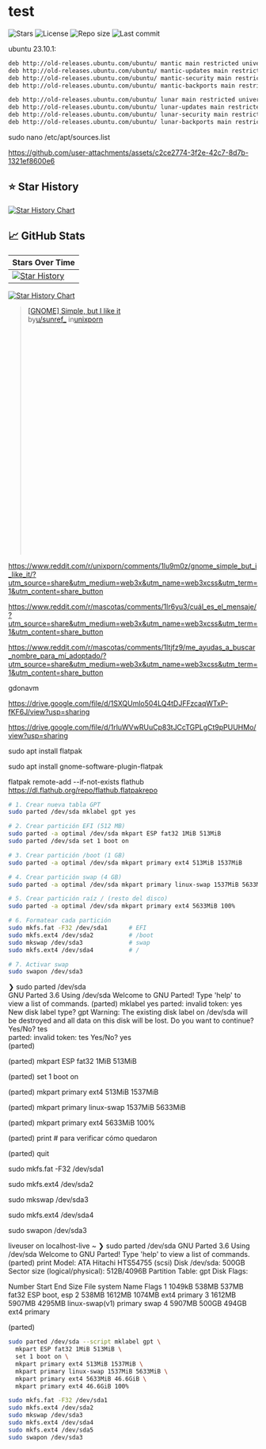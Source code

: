 # test

![Stars](https://img.shields.io/github/stars/ximimoments/katifetch?style=for-the-badge)
![License](https://img.shields.io/github/license/ximimoments/katifetch?style=for-the-badge)
![Repo size](https://img.shields.io/github/repo-size/ximimoments/katifetch?style=for-the-badge)
![Last commit](https://img.shields.io/github/last-commit/ximimoments/katifetch?style=for-the-badge)

ubuntu 23.10.1:

```bash
deb http://old-releases.ubuntu.com/ubuntu/ mantic main restricted universe multiverse
deb http://old-releases.ubuntu.com/ubuntu/ mantic-updates main restricted universe multiverse
deb http://old-releases.ubuntu.com/ubuntu/ mantic-security main restricted universe multiverse
deb http://old-releases.ubuntu.com/ubuntu/ mantic-backports main restricted universe multiverse
```
```bash
deb http://old-releases.ubuntu.com/ubuntu/ lunar main restricted universe multiverse
deb http://old-releases.ubuntu.com/ubuntu/ lunar-updates main restricted universe multiverse
deb http://old-releases.ubuntu.com/ubuntu/ lunar-security main restricted universe multiverse
deb http://old-releases.ubuntu.com/ubuntu/ lunar-backports main restricted universe multiverse
```

sudo nano /etc/apt/sources.list



https://github.com/user-attachments/assets/c2ce2774-3f2e-42c7-8d7b-1321ef8600e6

## ⭐ Star History

[![Star History Chart](https://api.star-history.com/svg?repos=ximimoments/katifetch&type=Date)](https://star-history.com/#ximimoments/katifetch&Date)

## 📈 GitHub Stats

| Stars Over Time |
|-----------------|
| [![Star History](https://api.star-history.com/svg?repos=ximimoments/katifetch&type=Date)](https://star-history.com/#ximimoments/katifetch&Date) |

[![Star History Chart](https://api.star-history.com/svg?repos=ximimoments/katifetch,octocat/hello-world&type=Date)](https://star-history.com/#ximimoments/katifetch&Date)

<blockquote class="reddit-embed-bq" style="height:500px" data-embed-height="546"><a href="https://www.reddit.com/r/unixporn/comments/1lu9m0z/gnome_simple_but_i_like_it/">[GNOME] Simple, but I like it</a><br> by<a href="https://www.reddit.com/user/sunref_/">u/sunref_</a> in<a href="https://www.reddit.com/r/unixporn/">unixporn</a></blockquote><script async="" src="https://embed.reddit.com/widgets.js" charset="UTF-8"></script>

https://www.reddit.com/r/unixporn/comments/1lu9m0z/gnome_simple_but_i_like_it/?utm_source=share&utm_medium=web3x&utm_name=web3xcss&utm_term=1&utm_content=share_button





https://www.reddit.com/r/mascotas/comments/1lr6yu3/cuál_es_el_mensaje/?utm_source=share&utm_medium=web3x&utm_name=web3xcss&utm_term=1&utm_content=share_button




https://www.reddit.com/r/mascotas/comments/1ltjfz9/me_ayudas_a_buscar_nombre_para_mí_adoptado/?utm_source=share&utm_medium=web3x&utm_name=web3xcss&utm_term=1&utm_content=share_button

gdonavm

https://drive.google.com/file/d/1SXQUmlo504LQ4tDJFFzcaqWTxP-fKF6J/view?usp=sharing

https://drive.google.com/file/d/1rluWVwRUuCp83tJCcTGPLgCt9pPUUHMo/view?usp=sharing

sudo apt install flatpak

sudo apt install gnome-software-plugin-flatpak

flatpak remote-add --if-not-exists flathub https://dl.flathub.org/repo/flathub.flatpakrepo


```bash
# 1. Crear nueva tabla GPT
sudo parted /dev/sda mklabel gpt yes

# 2. Crear partición EFI (512 MB)
sudo parted -a optimal /dev/sda mkpart ESP fat32 1MiB 513MiB
sudo parted /dev/sda set 1 boot on

# 3. Crear partición /boot (1 GB)
sudo parted -a optimal /dev/sda mkpart primary ext4 513MiB 1537MiB

# 4. Crear partición swap (4 GB)
sudo parted -a optimal /dev/sda mkpart primary linux-swap 1537MiB 5633MiB

# 5. Crear partición raíz / (resto del disco)
sudo parted -a optimal /dev/sda mkpart primary ext4 5633MiB 100%

# 6. Formatear cada partición
sudo mkfs.fat -F32 /dev/sda1      # EFI
sudo mkfs.ext4 /dev/sda2          # /boot
sudo mkswap /dev/sda3             # swap
sudo mkfs.ext4 /dev/sda4          # /

# 7. Activar swap
sudo swapon /dev/sda3

```
❯ sudo parted /dev/sda            
GNU Parted 3.6
Using /dev/sda
Welcome to GNU Parted! Type 'help' to view a list of commands.
(parted) mklabel yes
parted: invalid token: yes
New disk label type? gpt
Warning: The existing disk label on /dev/sda will be destroyed and all data on
this disk will be lost. Do you want to continue?
Yes/No? tes                                                               
parted: invalid token: tes
Yes/No? yes                                                               
(parted)      


(parted) mkpart ESP fat32 1MiB 513MiB

(parted) set 1 boot on

(parted) mkpart primary ext4 513MiB 1537MiB

(parted) mkpart primary linux-swap 1537MiB 5633MiB

(parted) mkpart primary ext4 5633MiB 100%

(parted) print        # para verificar cómo quedaron

(parted) quit

sudo mkfs.fat -F32 /dev/sda1

sudo mkfs.ext4 /dev/sda2

sudo mkswap /dev/sda3

sudo mkfs.ext4 /dev/sda4

sudo swapon /dev/sda3








liveuser on localhost-live ~ 
❯ sudo parted /dev/sda 
GNU Parted 3.6
Using /dev/sda
Welcome to GNU Parted! Type 'help' to view a list of commands.
(parted) print
Model: ATA Hitachi HTS54755 (scsi)
Disk /dev/sda: 500GB
Sector size (logical/physical): 512B/4096B
Partition Table: gpt
Disk Flags: 

Number  Start   End     Size    File system     Name     Flags
 1      1049kB  538MB   537MB   fat32           ESP      boot, esp
 2      538MB   1612MB  1074MB  ext4            primary
 3      1612MB  5907MB  4295MB  linux-swap(v1)  primary  swap
 4      5907MB  500GB   494GB   ext4            primary

(parted)      

```bash
sudo parted /dev/sda --script mklabel gpt \
  mkpart ESP fat32 1MiB 513MiB \
  set 1 boot on \
  mkpart primary ext4 513MiB 1537MiB \
  mkpart primary linux-swap 1537MiB 5633MiB \
  mkpart primary ext4 5633MiB 46.6GiB \
  mkpart primary ext4 46.6GiB 100%
```


```bash
sudo mkfs.fat -F32 /dev/sda1
sudo mkfs.ext4 /dev/sda2
sudo mkswap /dev/sda3
sudo mkfs.ext4 /dev/sda4
sudo mkfs.ext4 /dev/sda5
sudo swapon /dev/sda3
```
